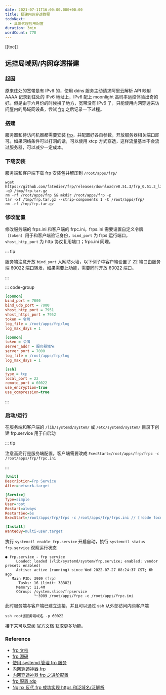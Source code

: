 ```yaml
---
date: 2021-07-11T16:00:00.000+00:00
title: 搭建内网穿透教程
todoNext:
  - 具体代理应用配置
duration: 3min
wordCount: 778
---
```


[[toc]]

## 远控局域网/内网穿透搭建

### 起因

原来住处的宽带是有 IPv6 的，使用 ddns 服务主动请求阿里云解析 API 映射 AAAA 记录到住处的 IPv6 地址上，IPv6 配上 moonlight 高码率远控体验出奇的好。但是由于六月份的时候换了地方，宽带没有 IPv6 了，只能使用内网穿透来访问屋内的局域网设备，尝试 [frp](https://github.com/fatedier/frp) 之后记录一下过程。

### 搭建

服务器和待访问机器都需要安装 [frp](https://github.com/fatedier/frp)，并配置好各自参数，开放服务器相关端口即可。如果网络条件可以打洞的话，可以使用 xtcp 方式穿透，这样流量基本不会流过服务器，可以减少一定成本。

### 下载安装

服务端和客户端下载 frp 安装包并解压到 `/root/apps/frp/`

```shell
wget https://github.com/fatedier/frp/releases/download/v0.51.3/frp_0.51.3_linux_amd64.tar.gz -qO /tmp/frp.tar.gz
rm -rf /root/apps/frp && mkdir /root/apps/frp -p
tar -xf /tmp/frp.tar.gz --strip-components 1 -C /root/apps/frp/
rm -rf /tmp/frp.tar.gz
```

### 修改配置

修改服务端的 frps.ini 和客户端的 frpc.ini。frps.ini 需要设置自定义令牌（`token`）用于和客户端验证身份，`bind_port` 为 frps 运行端口，`vhost_http_port` 为 http 协议复用端口；frpc.ini 同理。

::: tip

服务端注意开放 `bind_port` 入网防火墙，以下例子中客户端设置了 22 端口由服务端 60022 端口转发，如果需要此功能，需要同时开放 60022 端口。

:::

::: code-group

```ini [frps.ini]
[common]
bind_port = 7000
bind_udp_port = 7000
vhost_http_port = 7951
vhost_https_port = 7952
token = 令牌
log_file = /root/apps/frp/log
log_max_days = 1
```

```ini [frpc.ini]
[common]
token = 令牌
server_addr = 服务器域名
server_port = 7000
log_file = /root/apps/frp/log
log_max_days = 1

[ssh]
type = tcp
local_port = 22
remote_port = 60022
use_encryption=true
use_compression=true
```

:::

### 启动/运行

在服务端和客户端的 `/lib/systemd/system/` 或 `/etc/systemd/system/` 目录下创建 frp.service 用于自启动

::: tip

注意高亮行是服务端配置，客户端需要改成 `ExecStart=/root/apps/frp/frpc -c /root/apps/frp/frpc.ini`

:::

```ini
[Unit]
Description=Frp Service
After=network.target

[Service]
Type=simple
User=root
Restart=always
RestartSec=5s
ExecStart=/root/apps/frp/frps -c /root/apps/frp/frps.ini // [!code focus:1]

[Install]
WantedBy=multi-user.target
```

执行 `systemctl enable frp.service` 开启自动，执行 `systemctl status frp.service` 观察运行状态

```shell
● frp.service - frp service
     Loaded: loaded (/lib/systemd/system/frp.service; enabled; vendor preset: enabled)
     Active: active (running) since Wed 2022-07-27 08:24:37 CST; 6h ago
   Main PID: 3909 (frp)
      Tasks: 16 (limit: 38382)
     Memory: 11.4M
     CGroup: /system.slice/frpservice
             └─3909 /root/apps/frpc -c /root/apps/frpc.ini
```

此时服务端与客户端已建立连接，并且可以通过 ssh 从外部访问内网客户端

```shell
ssh root@服务端域名 -p 60022
```

接下来可以查阅 [官方文档](https://gofrp.org) 获取更多功能。

### Reference

- [frp 文档](https://gofrp.org/docs/examples/xtcp/)
- [frp 源码](https://github.com/fatedier/frp/blob/dev/README_zh.md)
- [使用 systemd 管理 frp 服务](https://juejin.cn/post/6972566180896702477)
- [内网穿透神器 frp](https://xinyuehtx.github.io/post/内网穿透神器frp.html)
- [内网穿透神器 frp 之进阶配置](https://xinyuehtx.github.io/post/内网穿透神器frp之进阶配置.html)
- [frp 配置 rdp](https://shenbo.github.io/2019/02/27/apps/frp配置内网穿透、通过rdp远程桌面控制windows系统/)
- [Nginx 反代 frp 成功实现 https 和泛域名/泛解析](https://zhuanlan.zhihu.com/p/58916955)
